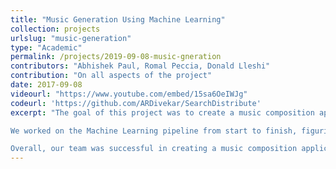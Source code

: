 ```yaml
---
title: "Music Generation Using Machine Learning"
collection: projects
urlslug: "music-generation"
type: "Academic"
permalink: /projects/2019-09-08-music-gneration
contributors: "Abhishek Paul, Romal Peccia, Donald Lleshi"
contribution: "On all aspects of the project"
date: 2017-09-08
videourl: "https://www.youtube.com/embed/15sa6OeIWJg"
codeurl: 'https://github.com/ARDivekar/SearchDistribute'
excerpt: "The goal of this project was to create a music composition application which utilizes machine learning to generate music extensions. Using our application, a user is able to play a melody on a MIDI keyboard, and the application uses it to generate a continuation of that melody for the same length of time. Users are prompted to play a melody, which is then transformed using the same transformations used on the dataset, and then fed through the final model to generate a continuation of the played notes. The user’s recording and the model’s generated continuation of their melody is then saved and displayed to them.

We worked on the Machine Learning pipeline from start to finish, figuring out data transformation techniques to convert music into machine readable embeddings, developing and training a Recurrent Neural Network (RNN) and integrating the final model is then with a user interface and a physical MIDI keyboard.

Overall, our team was successful in creating a music composition application using neural networks.  We developed a useful framework for future development of neural network models for music generation. ur framework can be used in future development of models, with little code needed to be written, simply by using different datasets and alterations of model parameters."
---
```


